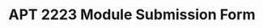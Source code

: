 ---
title: APT 2223 Module Submission Form
redirect_to: https://docs.google.com/forms/d/e/1FAIpQLSdBakR95a1G5T2J8YqVHxccW7wn-wQwuD09LRdcUrd4fdD2tw/viewform?usp=sf_link
redirect_from: 
  - /APT2223ModuleSubmission
  - /apt2223modulesubmission
---